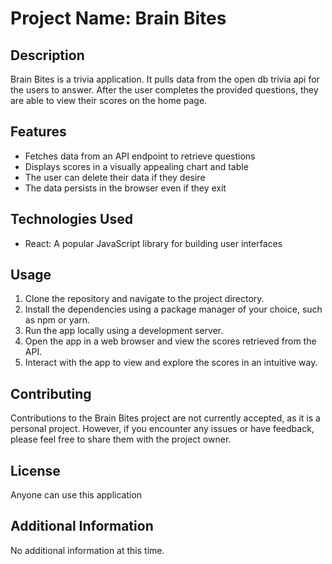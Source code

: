 # Project Name: Brain Bites

## Description

Brain Bites is a trivia application. It pulls data from the open db trivia api for the users to answer. After the user completes the provided questions, they are able to view their scores on the home page.
## Features

- Fetches data from an API endpoint to retrieve questions
- Displays scores in a visually appealing chart and table
- The user can delete their data if they desire
- The data persists in the browser even if they exit

## Technologies Used

- React: A popular JavaScript library for building user interfaces

## Usage

1. Clone the repository and navigate to the project directory.
2. Install the dependencies using a package manager of your choice, such as npm or yarn.
3. Run the app locally using a development server.
4. Open the app in a web browser and view the scores retrieved from the API.
5. Interact with the app to view and explore the scores in an intuitive way.

## Contributing

Contributions to the Brain Bites project are not currently accepted, as it is a personal project. However, if you encounter any issues or have feedback, please feel free to share them with the project owner.

## License

Anyone can use this application

## Additional Information

No additional information at this time.